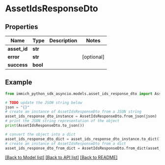 # AssetIdsResponseDto


## Properties

Name | Type | Description | Notes
------------ | ------------- | ------------- | -------------
**asset_id** | **str** |  | 
**error** | **str** |  | [optional] 
**success** | **bool** |  | 

## Example

```python
from immich_python_sdk_asyncio.models.asset_ids_response_dto import AssetIdsResponseDto

# TODO update the JSON string below
json = "{}"
# create an instance of AssetIdsResponseDto from a JSON string
asset_ids_response_dto_instance = AssetIdsResponseDto.from_json(json)
# print the JSON string representation of the object
print(AssetIdsResponseDto.to_json())

# convert the object into a dict
asset_ids_response_dto_dict = asset_ids_response_dto_instance.to_dict()
# create an instance of AssetIdsResponseDto from a dict
asset_ids_response_dto_from_dict = AssetIdsResponseDto.from_dict(asset_ids_response_dto_dict)
```
[[Back to Model list]](../README.md#documentation-for-models) [[Back to API list]](../README.md#documentation-for-api-endpoints) [[Back to README]](../README.md)



